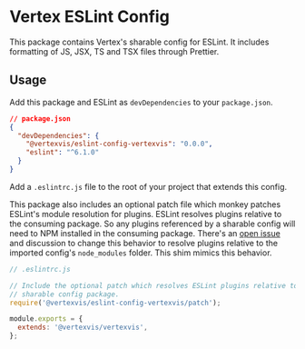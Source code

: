 # Vertex ESLint Config

This package contains Vertex's sharable config for ESLint. It includes
formatting of JS, JSX, TS and TSX files through Prettier.

## Usage

Add this package and ESLint as `devDependencies` to your `package.json`.

```json
// package.json
{
  "devDependencies": {
    "@vertexvis/eslint-config-vertexvis": "0.0.0",
    "eslint": "^6.1.0"
  }
}
```

Add a `.eslintrc.js` file to the root of your project that extends this config.

This package also includes an optional patch file which monkey patches ESLint's
module resolution for plugins. ESLint resolves plugins relative to the consuming
package. So any plugins referenced by a sharable config will need to NPM
installed in the consuming package. There's an [open
issue](https://github.com/eslint/eslint/issues/3458#issuecomment-516716165) and
discussion to change this behavior to resolve plugins relative to the imported
config's `node_modules` folder. This shim mimics this behavior.

```js
// .eslintrc.js

// Include the optional patch which resolves ESLint plugins relative to the
// sharable config package.
require('@vertexvis/eslint-config-vertexvis/patch');

module.exports = {
  extends: '@vertexvis/vertexvis',
};
```
